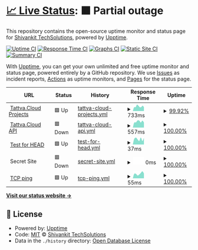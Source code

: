 # [📈 Live Status](https://status.tattva.cloud): <!--live status--> **🟧 Partial outage**

This repository contains the open-source uptime monitor and status page for [Shivankit TechSolutions](http://www.shivankit.com), powered by [Upptime](https://github.com/upptime/upptime).

[![Uptime CI](https://github.com/shivankittech/status-tattva-cloud/workflows/Uptime%20CI/badge.svg)](https://github.com/shivankittech/status-tattva-cloud/actions?query=workflow%3A%22Uptime+CI%22)
[![Response Time CI](https://github.com/shivankittech/status-tattva-cloud/workflows/Response%20Time%20CI/badge.svg)](https://github.com/shivankittech/status-tattva-cloud/actions?query=workflow%3A%22Response+Time+CI%22)
[![Graphs CI](https://github.com/shivankittech/status-tattva-cloud/workflows/Graphs%20CI/badge.svg)](https://github.com/shivankittech/status-tattva-cloud/actions?query=workflow%3A%22Graphs+CI%22)
[![Static Site CI](https://github.com/shivankittech/status-tattva-cloud/workflows/Static%20Site%20CI/badge.svg)](https://github.com/shivankittech/status-tattva-cloud/actions?query=workflow%3A%22Static+Site+CI%22)
[![Summary CI](https://github.com/shivankittech/status-tattva-cloud/workflows/Summary%20CI/badge.svg)](https://github.com/shivankittech/status-tattva-cloud/actions?query=workflow%3A%22Summary+CI%22)

With [Upptime](https://upptime.js.org), you can get your own unlimited and free uptime monitor and status page, powered entirely by a GitHub repository. We use [Issues](https://github.com/shivankittech/status-tattva-cloud/issues) as incident reports, [Actions](https://github.com/shivankittech/status-tattva-cloud/actions) as uptime monitors, and [Pages](https://status.tattva.cloud) for the status page.

<!--start: status pages-->
<!-- This summary is generated by Upptime (https://github.com/upptime/upptime) -->
<!-- Do not edit this manually, your changes will be overwritten -->
<!-- prettier-ignore -->
| URL | Status | History | Response Time | Uptime |
| --- | ------ | ------- | ------------- | ------ |
| <img alt="" src="https://favicons.githubusercontent.com/projects.tattva.cloud" height="13"> [Tattva.Cloud Projects](https://projects.tattva.cloud) | 🟩 Up | [tattva-cloud-projects.yml](https://github.com/shivankittech/status-tattva-cloud/commits/HEAD/history/tattva-cloud-projects.yml) | <details><summary><img alt="Response time graph" src="./graphs/tattva-cloud-projects/response-time-week.png" height="20"> 733ms</summary><br><a href="https://status.tattva.cloud/history/tattva-cloud-projects"><img alt="Response time 757" src="https://img.shields.io/endpoint?url=https%3A%2F%2Fraw.githubusercontent.com%2Fshivankittech%2Fstatus-tattva-cloud%2FHEAD%2Fapi%2Ftattva-cloud-projects%2Fresponse-time.json"></a><br><a href="https://status.tattva.cloud/history/tattva-cloud-projects"><img alt="24-hour response time 649" src="https://img.shields.io/endpoint?url=https%3A%2F%2Fraw.githubusercontent.com%2Fshivankittech%2Fstatus-tattva-cloud%2FHEAD%2Fapi%2Ftattva-cloud-projects%2Fresponse-time-day.json"></a><br><a href="https://status.tattva.cloud/history/tattva-cloud-projects"><img alt="7-day response time 733" src="https://img.shields.io/endpoint?url=https%3A%2F%2Fraw.githubusercontent.com%2Fshivankittech%2Fstatus-tattva-cloud%2FHEAD%2Fapi%2Ftattva-cloud-projects%2Fresponse-time-week.json"></a><br><a href="https://status.tattva.cloud/history/tattva-cloud-projects"><img alt="30-day response time 703" src="https://img.shields.io/endpoint?url=https%3A%2F%2Fraw.githubusercontent.com%2Fshivankittech%2Fstatus-tattva-cloud%2FHEAD%2Fapi%2Ftattva-cloud-projects%2Fresponse-time-month.json"></a><br><a href="https://status.tattva.cloud/history/tattva-cloud-projects"><img alt="1-year response time 757" src="https://img.shields.io/endpoint?url=https%3A%2F%2Fraw.githubusercontent.com%2Fshivankittech%2Fstatus-tattva-cloud%2FHEAD%2Fapi%2Ftattva-cloud-projects%2Fresponse-time-year.json"></a></details> | <details><summary><a href="https://status.tattva.cloud/history/tattva-cloud-projects">99.92%</a></summary><a href="https://status.tattva.cloud/history/tattva-cloud-projects"><img alt="All-time uptime 99.99%" src="https://img.shields.io/endpoint?url=https%3A%2F%2Fraw.githubusercontent.com%2Fshivankittech%2Fstatus-tattva-cloud%2FHEAD%2Fapi%2Ftattva-cloud-projects%2Fuptime.json"></a><br><a href="https://status.tattva.cloud/history/tattva-cloud-projects"><img alt="24-hour uptime 100.00%" src="https://img.shields.io/endpoint?url=https%3A%2F%2Fraw.githubusercontent.com%2Fshivankittech%2Fstatus-tattva-cloud%2FHEAD%2Fapi%2Ftattva-cloud-projects%2Fuptime-day.json"></a><br><a href="https://status.tattva.cloud/history/tattva-cloud-projects"><img alt="7-day uptime 99.92%" src="https://img.shields.io/endpoint?url=https%3A%2F%2Fraw.githubusercontent.com%2Fshivankittech%2Fstatus-tattva-cloud%2FHEAD%2Fapi%2Ftattva-cloud-projects%2Fuptime-week.json"></a><br><a href="https://status.tattva.cloud/history/tattva-cloud-projects"><img alt="30-day uptime 99.98%" src="https://img.shields.io/endpoint?url=https%3A%2F%2Fraw.githubusercontent.com%2Fshivankittech%2Fstatus-tattva-cloud%2FHEAD%2Fapi%2Ftattva-cloud-projects%2Fuptime-month.json"></a><br><a href="https://status.tattva.cloud/history/tattva-cloud-projects"><img alt="1-year uptime 99.99%" src="https://img.shields.io/endpoint?url=https%3A%2F%2Fraw.githubusercontent.com%2Fshivankittech%2Fstatus-tattva-cloud%2FHEAD%2Fapi%2Ftattva-cloud-projects%2Fuptime-year.json"></a></details>
| <img alt="" src="https://favicons.githubusercontent.com/api.tattva.cloud" height="13"> [Tattva.Cloud API](https://api.tattva.cloud) | 🟥 Down | [tattva-cloud-api.yml](https://github.com/shivankittech/status-tattva-cloud/commits/HEAD/history/tattva-cloud-api.yml) | <details><summary><img alt="Response time graph" src="./graphs/tattva-cloud-api/response-time-week.png" height="20"> 557ms</summary><br><a href="https://status.tattva.cloud/history/tattva-cloud-api"><img alt="Response time 581" src="https://img.shields.io/endpoint?url=https%3A%2F%2Fraw.githubusercontent.com%2Fshivankittech%2Fstatus-tattva-cloud%2FHEAD%2Fapi%2Ftattva-cloud-api%2Fresponse-time.json"></a><br><a href="https://status.tattva.cloud/history/tattva-cloud-api"><img alt="24-hour response time 483" src="https://img.shields.io/endpoint?url=https%3A%2F%2Fraw.githubusercontent.com%2Fshivankittech%2Fstatus-tattva-cloud%2FHEAD%2Fapi%2Ftattva-cloud-api%2Fresponse-time-day.json"></a><br><a href="https://status.tattva.cloud/history/tattva-cloud-api"><img alt="7-day response time 557" src="https://img.shields.io/endpoint?url=https%3A%2F%2Fraw.githubusercontent.com%2Fshivankittech%2Fstatus-tattva-cloud%2FHEAD%2Fapi%2Ftattva-cloud-api%2Fresponse-time-week.json"></a><br><a href="https://status.tattva.cloud/history/tattva-cloud-api"><img alt="30-day response time 541" src="https://img.shields.io/endpoint?url=https%3A%2F%2Fraw.githubusercontent.com%2Fshivankittech%2Fstatus-tattva-cloud%2FHEAD%2Fapi%2Ftattva-cloud-api%2Fresponse-time-month.json"></a><br><a href="https://status.tattva.cloud/history/tattva-cloud-api"><img alt="1-year response time 581" src="https://img.shields.io/endpoint?url=https%3A%2F%2Fraw.githubusercontent.com%2Fshivankittech%2Fstatus-tattva-cloud%2FHEAD%2Fapi%2Ftattva-cloud-api%2Fresponse-time-year.json"></a></details> | <details><summary><a href="https://status.tattva.cloud/history/tattva-cloud-api">100.00%</a></summary><a href="https://status.tattva.cloud/history/tattva-cloud-api"><img alt="All-time uptime 100.00%" src="https://img.shields.io/endpoint?url=https%3A%2F%2Fraw.githubusercontent.com%2Fshivankittech%2Fstatus-tattva-cloud%2FHEAD%2Fapi%2Ftattva-cloud-api%2Fuptime.json"></a><br><a href="https://status.tattva.cloud/history/tattva-cloud-api"><img alt="24-hour uptime 100.00%" src="https://img.shields.io/endpoint?url=https%3A%2F%2Fraw.githubusercontent.com%2Fshivankittech%2Fstatus-tattva-cloud%2FHEAD%2Fapi%2Ftattva-cloud-api%2Fuptime-day.json"></a><br><a href="https://status.tattva.cloud/history/tattva-cloud-api"><img alt="7-day uptime 100.00%" src="https://img.shields.io/endpoint?url=https%3A%2F%2Fraw.githubusercontent.com%2Fshivankittech%2Fstatus-tattva-cloud%2FHEAD%2Fapi%2Ftattva-cloud-api%2Fuptime-week.json"></a><br><a href="https://status.tattva.cloud/history/tattva-cloud-api"><img alt="30-day uptime 100.00%" src="https://img.shields.io/endpoint?url=https%3A%2F%2Fraw.githubusercontent.com%2Fshivankittech%2Fstatus-tattva-cloud%2FHEAD%2Fapi%2Ftattva-cloud-api%2Fuptime-month.json"></a><br><a href="https://status.tattva.cloud/history/tattva-cloud-api"><img alt="1-year uptime 100.00%" src="https://img.shields.io/endpoint?url=https%3A%2F%2Fraw.githubusercontent.com%2Fshivankittech%2Fstatus-tattva-cloud%2FHEAD%2Fapi%2Ftattva-cloud-api%2Fuptime-year.json"></a></details>
| <img alt="" src="https://favicons.githubusercontent.com/www.google.com" height="13"> [Test for HEAD](https://www.google.com) | 🟩 Up | [test-for-head.yml](https://github.com/shivankittech/status-tattva-cloud/commits/HEAD/history/test-for-head.yml) | <details><summary><img alt="Response time graph" src="./graphs/test-for-head/response-time-week.png" height="20"> 37ms</summary><br><a href="https://status.tattva.cloud/history/test-for-head"><img alt="Response time 42" src="https://img.shields.io/endpoint?url=https%3A%2F%2Fraw.githubusercontent.com%2Fshivankittech%2Fstatus-tattva-cloud%2FHEAD%2Fapi%2Ftest-for-head%2Fresponse-time.json"></a><br><a href="https://status.tattva.cloud/history/test-for-head"><img alt="24-hour response time 44" src="https://img.shields.io/endpoint?url=https%3A%2F%2Fraw.githubusercontent.com%2Fshivankittech%2Fstatus-tattva-cloud%2FHEAD%2Fapi%2Ftest-for-head%2Fresponse-time-day.json"></a><br><a href="https://status.tattva.cloud/history/test-for-head"><img alt="7-day response time 37" src="https://img.shields.io/endpoint?url=https%3A%2F%2Fraw.githubusercontent.com%2Fshivankittech%2Fstatus-tattva-cloud%2FHEAD%2Fapi%2Ftest-for-head%2Fresponse-time-week.json"></a><br><a href="https://status.tattva.cloud/history/test-for-head"><img alt="30-day response time 45" src="https://img.shields.io/endpoint?url=https%3A%2F%2Fraw.githubusercontent.com%2Fshivankittech%2Fstatus-tattva-cloud%2FHEAD%2Fapi%2Ftest-for-head%2Fresponse-time-month.json"></a><br><a href="https://status.tattva.cloud/history/test-for-head"><img alt="1-year response time 42" src="https://img.shields.io/endpoint?url=https%3A%2F%2Fraw.githubusercontent.com%2Fshivankittech%2Fstatus-tattva-cloud%2FHEAD%2Fapi%2Ftest-for-head%2Fresponse-time-year.json"></a></details> | <details><summary><a href="https://status.tattva.cloud/history/test-for-head">100.00%</a></summary><a href="https://status.tattva.cloud/history/test-for-head"><img alt="All-time uptime 100.00%" src="https://img.shields.io/endpoint?url=https%3A%2F%2Fraw.githubusercontent.com%2Fshivankittech%2Fstatus-tattva-cloud%2FHEAD%2Fapi%2Ftest-for-head%2Fuptime.json"></a><br><a href="https://status.tattva.cloud/history/test-for-head"><img alt="24-hour uptime 100.00%" src="https://img.shields.io/endpoint?url=https%3A%2F%2Fraw.githubusercontent.com%2Fshivankittech%2Fstatus-tattva-cloud%2FHEAD%2Fapi%2Ftest-for-head%2Fuptime-day.json"></a><br><a href="https://status.tattva.cloud/history/test-for-head"><img alt="7-day uptime 100.00%" src="https://img.shields.io/endpoint?url=https%3A%2F%2Fraw.githubusercontent.com%2Fshivankittech%2Fstatus-tattva-cloud%2FHEAD%2Fapi%2Ftest-for-head%2Fuptime-week.json"></a><br><a href="https://status.tattva.cloud/history/test-for-head"><img alt="30-day uptime 100.00%" src="https://img.shields.io/endpoint?url=https%3A%2F%2Fraw.githubusercontent.com%2Fshivankittech%2Fstatus-tattva-cloud%2FHEAD%2Fapi%2Ftest-for-head%2Fuptime-month.json"></a><br><a href="https://status.tattva.cloud/history/test-for-head"><img alt="1-year uptime 100.00%" src="https://img.shields.io/endpoint?url=https%3A%2F%2Fraw.githubusercontent.com%2Fshivankittech%2Fstatus-tattva-cloud%2FHEAD%2Fapi%2Ftest-for-head%2Fuptime-year.json"></a></details>
| <img alt="" src="https://favicons.githubusercontent.com/null" height="13"> Secret Site | 🟥 Down | [secret-site.yml](https://github.com/shivankittech/status-tattva-cloud/commits/HEAD/history/secret-site.yml) | <details><summary><img alt="Response time graph" src="./graphs/secret-site/response-time-week.png" height="20"> 0ms</summary><br><a href="https://status.tattva.cloud/history/secret-site"><img alt="Response time 0" src="https://img.shields.io/endpoint?url=https%3A%2F%2Fraw.githubusercontent.com%2Fshivankittech%2Fstatus-tattva-cloud%2FHEAD%2Fapi%2Fsecret-site%2Fresponse-time.json"></a><br><a href="https://status.tattva.cloud/history/secret-site"><img alt="24-hour response time 0" src="https://img.shields.io/endpoint?url=https%3A%2F%2Fraw.githubusercontent.com%2Fshivankittech%2Fstatus-tattva-cloud%2FHEAD%2Fapi%2Fsecret-site%2Fresponse-time-day.json"></a><br><a href="https://status.tattva.cloud/history/secret-site"><img alt="7-day response time 0" src="https://img.shields.io/endpoint?url=https%3A%2F%2Fraw.githubusercontent.com%2Fshivankittech%2Fstatus-tattva-cloud%2FHEAD%2Fapi%2Fsecret-site%2Fresponse-time-week.json"></a><br><a href="https://status.tattva.cloud/history/secret-site"><img alt="30-day response time 0" src="https://img.shields.io/endpoint?url=https%3A%2F%2Fraw.githubusercontent.com%2Fshivankittech%2Fstatus-tattva-cloud%2FHEAD%2Fapi%2Fsecret-site%2Fresponse-time-month.json"></a><br><a href="https://status.tattva.cloud/history/secret-site"><img alt="1-year response time 0" src="https://img.shields.io/endpoint?url=https%3A%2F%2Fraw.githubusercontent.com%2Fshivankittech%2Fstatus-tattva-cloud%2FHEAD%2Fapi%2Fsecret-site%2Fresponse-time-year.json"></a></details> | <details><summary><a href="https://status.tattva.cloud/history/secret-site">100.00%</a></summary><a href="https://status.tattva.cloud/history/secret-site"><img alt="All-time uptime 100.00%" src="https://img.shields.io/endpoint?url=https%3A%2F%2Fraw.githubusercontent.com%2Fshivankittech%2Fstatus-tattva-cloud%2FHEAD%2Fapi%2Fsecret-site%2Fuptime.json"></a><br><a href="https://status.tattva.cloud/history/secret-site"><img alt="24-hour uptime 100.00%" src="https://img.shields.io/endpoint?url=https%3A%2F%2Fraw.githubusercontent.com%2Fshivankittech%2Fstatus-tattva-cloud%2FHEAD%2Fapi%2Fsecret-site%2Fuptime-day.json"></a><br><a href="https://status.tattva.cloud/history/secret-site"><img alt="7-day uptime 100.00%" src="https://img.shields.io/endpoint?url=https%3A%2F%2Fraw.githubusercontent.com%2Fshivankittech%2Fstatus-tattva-cloud%2FHEAD%2Fapi%2Fsecret-site%2Fuptime-week.json"></a><br><a href="https://status.tattva.cloud/history/secret-site"><img alt="30-day uptime 100.00%" src="https://img.shields.io/endpoint?url=https%3A%2F%2Fraw.githubusercontent.com%2Fshivankittech%2Fstatus-tattva-cloud%2FHEAD%2Fapi%2Fsecret-site%2Fuptime-month.json"></a><br><a href="https://status.tattva.cloud/history/secret-site"><img alt="1-year uptime 100.00%" src="https://img.shields.io/endpoint?url=https%3A%2F%2Fraw.githubusercontent.com%2Fshivankittech%2Fstatus-tattva-cloud%2FHEAD%2Fapi%2Fsecret-site%2Fuptime-year.json"></a></details>
| <img alt="" src="https://favicons.githubusercontent.com/null" height="13"> [TCP ping](1.1.1.1) | 🟩 Up | [tcp-ping.yml](https://github.com/shivankittech/status-tattva-cloud/commits/HEAD/history/tcp-ping.yml) | <details><summary><img alt="Response time graph" src="./graphs/tcp-ping/response-time-week.png" height="20"> 55ms</summary><br><a href="https://status.tattva.cloud/history/tcp-ping"><img alt="Response time 60" src="https://img.shields.io/endpoint?url=https%3A%2F%2Fraw.githubusercontent.com%2Fshivankittech%2Fstatus-tattva-cloud%2FHEAD%2Fapi%2Ftcp-ping%2Fresponse-time.json"></a><br><a href="https://status.tattva.cloud/history/tcp-ping"><img alt="24-hour response time 53" src="https://img.shields.io/endpoint?url=https%3A%2F%2Fraw.githubusercontent.com%2Fshivankittech%2Fstatus-tattva-cloud%2FHEAD%2Fapi%2Ftcp-ping%2Fresponse-time-day.json"></a><br><a href="https://status.tattva.cloud/history/tcp-ping"><img alt="7-day response time 55" src="https://img.shields.io/endpoint?url=https%3A%2F%2Fraw.githubusercontent.com%2Fshivankittech%2Fstatus-tattva-cloud%2FHEAD%2Fapi%2Ftcp-ping%2Fresponse-time-week.json"></a><br><a href="https://status.tattva.cloud/history/tcp-ping"><img alt="30-day response time 55" src="https://img.shields.io/endpoint?url=https%3A%2F%2Fraw.githubusercontent.com%2Fshivankittech%2Fstatus-tattva-cloud%2FHEAD%2Fapi%2Ftcp-ping%2Fresponse-time-month.json"></a><br><a href="https://status.tattva.cloud/history/tcp-ping"><img alt="1-year response time 60" src="https://img.shields.io/endpoint?url=https%3A%2F%2Fraw.githubusercontent.com%2Fshivankittech%2Fstatus-tattva-cloud%2FHEAD%2Fapi%2Ftcp-ping%2Fresponse-time-year.json"></a></details> | <details><summary><a href="https://status.tattva.cloud/history/tcp-ping">100.00%</a></summary><a href="https://status.tattva.cloud/history/tcp-ping"><img alt="All-time uptime 100.00%" src="https://img.shields.io/endpoint?url=https%3A%2F%2Fraw.githubusercontent.com%2Fshivankittech%2Fstatus-tattva-cloud%2FHEAD%2Fapi%2Ftcp-ping%2Fuptime.json"></a><br><a href="https://status.tattva.cloud/history/tcp-ping"><img alt="24-hour uptime 100.00%" src="https://img.shields.io/endpoint?url=https%3A%2F%2Fraw.githubusercontent.com%2Fshivankittech%2Fstatus-tattva-cloud%2FHEAD%2Fapi%2Ftcp-ping%2Fuptime-day.json"></a><br><a href="https://status.tattva.cloud/history/tcp-ping"><img alt="7-day uptime 100.00%" src="https://img.shields.io/endpoint?url=https%3A%2F%2Fraw.githubusercontent.com%2Fshivankittech%2Fstatus-tattva-cloud%2FHEAD%2Fapi%2Ftcp-ping%2Fuptime-week.json"></a><br><a href="https://status.tattva.cloud/history/tcp-ping"><img alt="30-day uptime 100.00%" src="https://img.shields.io/endpoint?url=https%3A%2F%2Fraw.githubusercontent.com%2Fshivankittech%2Fstatus-tattva-cloud%2FHEAD%2Fapi%2Ftcp-ping%2Fuptime-month.json"></a><br><a href="https://status.tattva.cloud/history/tcp-ping"><img alt="1-year uptime 100.00%" src="https://img.shields.io/endpoint?url=https%3A%2F%2Fraw.githubusercontent.com%2Fshivankittech%2Fstatus-tattva-cloud%2FHEAD%2Fapi%2Ftcp-ping%2Fuptime-year.json"></a></details>

<!--end: status pages-->

[**Visit our status website →**](https://status.tattva.cloud)

## 📄 License

- Powered by: [Upptime](https://github.com/upptime/upptime)
- Code: [MIT](./LICENSE) © [Shivankit TechSolutions](http://www.shivankit.com)
- Data in the `./history` directory: [Open Database License](https://opendatacommons.org/licenses/odbl/1-0/)
